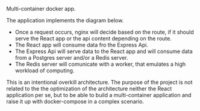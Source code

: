 Multi-container docker app.

The application implements the diagram below.

- Once a request occurs, nginx will decide based on the route, if it should serve the React app or the api content depending on the route.
- The React app will consume data fro the Express Api.
- The Express Api will serve data to the React app and will consume data from a Postgres server and/or a Redis server.
- The Redis server will comunicate with a worker, that emulates a high workload of computing.

This is an intentional overkill architecture. The purpose of the project is not related to the   the optimization of the architecture neither the React application per se, but to be able to build a multi-container application and raise it up with docker-compose in a complex scenario.
